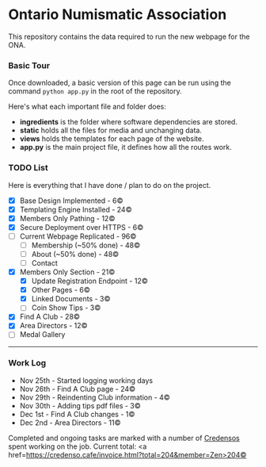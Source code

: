 # Ontario Numismatic Association

This repository contains the data required to run the new webpage 
for the ONA. 

### Basic Tour
Once downloaded, a basic version of this page can be run using the
command `python app.py` in the root of the repository.

Here's what each important file and folder does:
- **ingredients** is the folder where software dependencies are stored.
- **static** holds all the files for media and unchanging data.
- **views** holds the templates for each page of the website.
- **app.py** is the main project file, it defines how all the routes work.

### TODO List
Here is everything that I have done / plan to do on the project.

- [x] Base Design Implemented - 6©
- [x] Templating Engine Installed - 24©
- [x] Members Only Pathing - 12©
- [x] Secure Deployment over HTTPS - 6©
- [ ] Current Webpage Replicated - 96©
    - [ ] Membership (~50% done) - 48©
    - [ ] About (~50% done) - 48©
    - [ ] Contact

- [x] Members Only Section - 21©
    - [x] Update Registration Endpoint - 12©
    - [x] Other Pages - 6©
    - [x] Linked Documents - 3©
    - [ ] Coin Show Tips - 3©

- [x] Find A Club - 28©
- [x] Area Directors - 12©
- [ ] Medal Gallery

---

### Work Log

- Nov 25th - Started logging working days
- Nov 26th - Find A Club page - 24©
- Nov 29th - Reindenting Club information - 4©
- Nov 30th - Adding tips pdf files - 3©
- Dec 1st - Find A Club changes - 1©
- Dec 2nd - Area Directors - 11©

Completed and ongoing tasks are marked with a number of [Credensos](https://credenso.cafe/credenso.html)
spent working on the job. Current total: <a href=https://credenso.cafe/invoice.html?total=204&member=Zen>204©</a>
